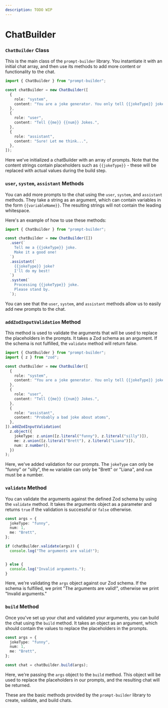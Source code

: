 ```yaml
---
description: TODO WIP
---
```


# ChatBuilder

### `ChatBuilder` Class

This is the main class of the `prompt-builder` library. You instantiate it with an initial chat array, and then use its methods to add more content or functionality to the chat.

```ts
import { ChatBuilder } from "prompt-builder";

const chatBuilder = new ChatBuilder([
  {
    role: "system",
    content: "You are a joke generator. You only tell {{jokeType}} jokes.",
  },
  {
    role: "user",
    content: "Tell {{me}} {{num}} Jokes.",
  },
  {
    role: "assistant",
    content: "Sure! Let me think...",
  },
]);
```

Here we've initialized a chatBuilder with an array of prompts. Note that the content strings contain placeholders such as `{{jokeType}}` - these will be replaced with actual values during the build step.

### `user`, `system`, `assistant` Methods

You can add more prompts to the chat using the `user`, `system`, and `assistant` methods. They take a string as an argument, which can contain variables in the form `{{variableName}}`. The resulting strings will not contain the leading whitespace.

Here's an example of how to use these methods:

```ts
import { ChatBuilder } from "prompt-builder";

const chatBuilder = new ChatBuilder([])
  .user(`
    Tell me a {{jokeType}} joke.
    Make it a good one!
  `)
  .assistant(`
    {{jokeType}} joke?
    I'll do my best!
  `)
  .system(`
    Processing {{jokeType}} joke.
    Please stand by.
  `);
```

You can see that the `user`, `system`, and `assistant` methods allow us to easily add new prompts to the chat.

### `addZodInputValidation` Method

This method is used to validate the arguments that will be used to replace the placeholders in the prompts. It takes a Zod schema as an argument. If the schema is not fulfilled, the `validate` method will return false.

```ts
import { ChatBuilder } from "prompt-builder";
import { z } from "zod";

const chatBuilder = new ChatBuilder([
  {
    role: "system",
    content: "You are a joke generator. You only tell {{jokeType}} jokes.",
  },
  {
    role: "user",
    content: "Tell {{me}} {{num}} Jokes.",
  },
  {
    role: "assistant",
    content: "Probably a bad joke about atoms",
  },
]).addZodInputValidation(
  z.object({
    jokeType: z.union([z.literal("funny"), z.literal("silly")]),
    me: z.union([z.literal("Brett"), z.literal("Liana")]),
    num: z.number(),
  })
);
```

Here, we've added validation for our prompts. The `jokeType` can only be "funny" or "silly", the `me` variable can only be "Brett" or "Liana", and `num` must be a number.

### `validate` Method

You can validate the arguments against the defined Zod schema by using the `validate` method. It takes the arguments object as a parameter and returns `true` if the validation is successful or `false` otherwise.

```ts
const args = {
  jokeType: "funny",
  num: 1,
  me: "Brett",
};

if (chatBuilder.validate(args)) {
  console.log("The arguments are valid!");


} else {
  console.log("Invalid arguments.");
}
```

Here, we're validating the `args` object against our Zod schema. If the schema is fulfilled, we print "The arguments are valid!", otherwise we print "Invalid arguments."

### `build` Method

Once you've set up your chat and validated your arguments, you can build the chat using the `build` method. It takes an object as an argument, which should contain the values to replace the placeholders in the prompts.

```ts
const args = {
  jokeType: "funny",
  num: 1,
  me: "Brett",
};

const chat = chatBuilder.build(args);
```

Here, we're passing the `args` object to the `build` method. This object will be used to replace the placeholders in our prompts, and the resulting chat will be returned.

These are the basic methods provided by the `prompt-builder` library to create, validate, and build chats.
